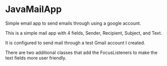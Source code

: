 # JavaMailApp
Simple email app to send emails through using a google account.

This is a simple mail app with 4 fields, Sender, Recipient, Subject, and Text. 

It is configured to send mail through a test Gmail account I created.

There are two additional classes that add the FocusListeners to make the text fields more user friendly.
